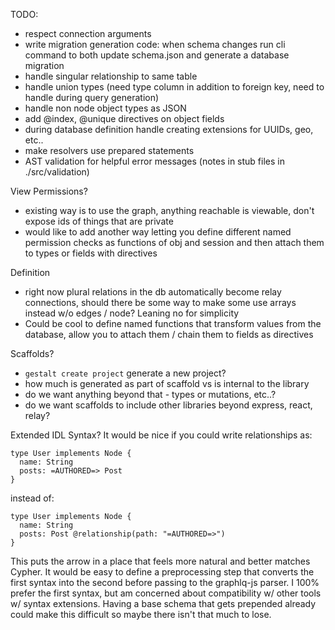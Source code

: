 TODO:
  - respect connection arguments
  - write migration generation code: when schema changes run cli command to
    both update schema.json and generate a database migration
  - handle singular relationship to same table
  - handle union types (need type column in addition to foreign key, need to
    handle during query generation)
  - handle non node object types as JSON
  - add @index, @unique directives on object fields
  - during database definition handle creating extensions for UUIDs, geo, etc..
  - make resolvers use prepared statements
  - AST validation for helpful error messages (notes in stub files in
    ./src/validation)

View Permissions?
  - existing way is to use the graph, anything reachable is viewable,
    don't expose ids of things that are private
  - would like to add another way letting you define different named permission
    checks as functions of obj and session and then attach them to types or
    fields with directives

Definition
  - right now plural relations in the db automatically become relay connections,
    should there be some way to make some use arrays instead w/o edges / node?
    Leaning no for simplicity
  - Could be cool to define named functions that transform values from the
    database, allow you to attach them / chain them to fields as directives

Scaffolds?
  - `gestalt create project` generate a new project?
  - how much is generated as part of scaffold vs is internal to the library
  - do we want anything beyond that - types or mutations, etc..?
  - do we want scaffolds to include other libraries beyond express, react,
    relay?

Extended IDL Syntax?
  It would be nice if you could write relationships as:
  ```
  type User implements Node {
    name: String
    posts: =AUTHORED=> Post
  }
  ```
  instead of:
  ```
  type User implements Node {
    name: String
    posts: Post @relationship(path: "=AUTHORED=>")
  }
  ```
  This puts the arrow in a place that feels more natural and better matches
  Cypher.  It would be easy to define a preprocessing step that converts the
  first syntax into the second before passing to the graphlq-js parser.  I 100%
  prefer the first syntax, but am concerned about compatibility w/ other tools
  w/ syntax extensions.  Having a base schema that gets prepended already could
  make this difficult so maybe there isn't that much to lose.
